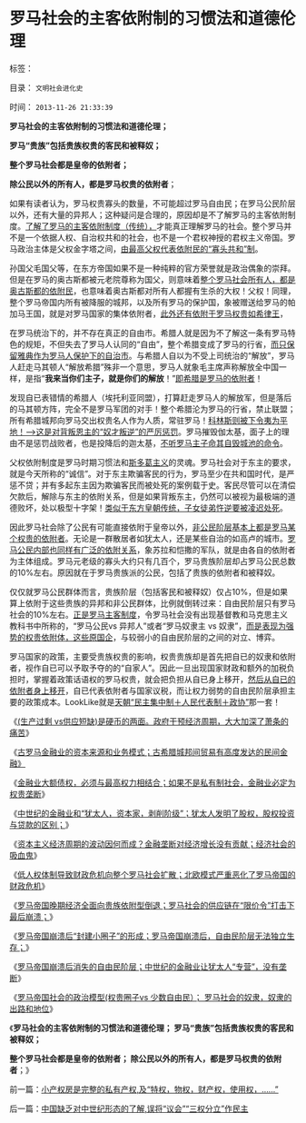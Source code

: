 # 罗马社会的主客依附制的习惯法和道德伦理

标签： 

目录： `文明社会进化史`

时间： `2013-11-26 21:33:39`

**罗马社会的主客依附制的习惯法和道德伦理；**

**罗马“贵族”包括贵族权贵的客民和被释奴；**

**整个罗马社会都是皇帝的依附者；**

**除公民以外的所有人，都是罗马权贵的依附者**；

如果有读者认为，罗马权贵寡头的数量，不可能超过罗马自由民；在罗马公民阶层以外，还有大量的异邦人；这种疑问是合理的，原因却是不了解罗马的主客依附制度。[了解了罗马的主客依附制度（传统），](../../../2010/8/9/罗马的客民和奴隶的区别.md)才能真正理解罗马的社会。整个罗马并不是一个依据人权、自治权共和的社会，也不是一个君权神授的君权主义帝国。罗马政治主体是父权金字塔之间，[由最高父权代表依附民的“寡头共和”制](../../../2010/9/27/罗马和罗马元老院的兴起，罗马的民主权力依据.md)。

孙国父毛国父等，在东方帝国如果不是一种纯粹的官方荣誉就是政治偶象的崇拜。但是在罗马的奥古斯都被元老院尊称为国父，则意味着[整个罗马社会所有人，都是奥古斯都的依附民](../../../2010/11/6/罗马皇帝的政治双轨制；被保护最终就是被奴役.md)，也意味着奥古斯都对所有人都握有生杀的大权！父权！同理，整个罗马帝国内所有被降服的城邦，以及所有罗马的保护国，象被赠送给罗马的帕加马王国，就是对罗马国家的集体依附者，[此外还有依附于罗马权贵如希律王](../../../2010/11/14/基督教诞生与犹太人独立运动和罗马化政策.md)，

在罗马统治下的，并不存在真正的自由市。希腊人就是因为不了解这一条有罗马特色的规矩，不但失去了罗马人认同的“自由”，整个希腊变成了罗马的行省，[而只保留雅典作为罗马人保护下的自治市](../../../2010/8/26/两败俱伤后的雅典和斯巴达.md)。与希腊人自以为不受上司统治的“解放”，罗马人赶走马其顿人“解放希腊”殊非一个意思，罗马人就象毛主席声称解放全中国一样，是指“**我来当你们主子，就是你们的解放**！”[即希腊是罗马的依附者](../../../2010/8/8/罗马父权制度就是三纲五常的法制化.md)！

发现自已表错情的希腊人（埃托利亚同盟），打算赶走罗马人的解放军，但是落后的马其顿方阵，完全不是罗马军团的对手！整个希腊沦为罗马的行省，禁止联盟；所有希腊城邦向罗马交出权贵名人作为人质，常驻罗马！[科林斯则被下令夷为平地！——>这是对背叛恩主的“奴才叛逆”的严厉惩罚](../../../2010/8/9/罗马共和国的制度优势.md)。罗马摧毁伽太基，面子上的理由不是惩罚战败者，也是投降后的迦太基，[不听罗马主子命其自毁城池的命令](../../../2011/4/22/美英法的第三次布匿战争.md)。

父权依附制度是罗马时期习惯法和[斯多葛主义](../../../2010/8/16/美式民主属“寡头民主”；芝诺的斯多葛派.md)的灵魂。罗马社会对于东主的要求，就是今天所称的“诚信”。对于东主欺骗客民的行为，罗马至少在共和国时代，是严惩不贷；并有多起东主因为欺骗客民而被处死的案例载于史。客民尽管可以在清偿欠款后，解除与东主的依附关系，但是如果背叛东主，仍然可以被视为最极端的道德败坏，处以极型十字架！[类似于东方皇朝传统，子女徒弟忤逆要被凌迟处死](../../../2009/3/21/三纲五常儒家理教之国学精华的科学实用性.md)。

因此罗马社会除了公民有可能直接依附于皇帝以外，[非公民阶层基本上都是罗马某个权贵的依附者](../../../2012/3/28/奴隶社会与封建社会的根本区别.md)。无论是一群散居者如犹太人，还是某些自治的如高卢的城市。[罗马公民内部也同样有广泛的依附关系](../../../2010/8/12/“N党制”的罗马走进了死胡同.md)，象苏拉和恺撒的军队，就是由各自的依附者为主体组成。罗马元老级的寡头大约只有几百个，罗马贵族阶层却占罗马公民总数的10%左右。原因就在于罗马贵族派的公民，包括了贵族的依附者和被释奴。

仅仅就罗马公民群体而言，贵族阶层（包括客民和被释奴）仅占10%，但是如果算上依附于这些贵族的异邦和非公民群体，比例就倒转过来：自由民阶层只有罗马社会的10%左右。[正是罗马主客制度](../../../2012/7/25/如果不是私有制社会，金融业必定为权贵垄断.md)，令罗马社会没有出现基督教和马克思主义教科书中所称的，“罗马公民vs 异邦人”或者“罗马奴隶主 vs 奴隶”，[而是表现为强势的权贵依附体，这些原国企](../../../2012/3/1/最早的企业和最早的国企如何产生自罗马帝国？.md)，与较弱小的自由民阶层的之间的对立、博弈。

罗马国家的政策，主要受贵族权贵的影响，权贵贵族却是首先把自已的奴隶和依附者，视作自已可以予取予夺的的“自家人”。因此一旦出现国家财政和额外的加税负担时，掌握着政策话语权的罗马权贵，就会把负担从自已身上移开，[然后从自已的依附者身上移开](../../../2011/5/5/奴隶主大多数是仁慈的，道德是高尚的.md)，自已代表依附者与国家议税，而让权力弱势的自由民阶层承担主要的政策成本。LookLike就是[天朝“民主集中制＋人民代表制＋政协”](../../../2012/6/16/世袭君主制是民主集中的逻辑必然；关住权力的“笼子”是什么？.md)那一套！

《[(生产过剩 vs供应短缺)是硬币的两面。政府干预经济周期，大大加深了萧条的痛苦](../../../2012/7/24/(生产过剩vs供应短缺)是硬币两面，经济周期不是危机；.md)》

《[古罗马金融业的资本来源和业务模式；古希腊城邦间贸易有高度发达的民间金融》](../../../2012/7/25/古罗马金融业的资本来源和业务模式.md)

《[金融业大额债权，必须与最高权力相结合；如果不是私有制社会，金融业必定为权贵垄断](../../../2012/7/25/如果不是私有制社会，金融业必定为权贵垄断.md)》

《[中世纪的金融业和“犹太人，资本家，剥削阶级”；犹太人发明了股权，股权投资与贷款的区别；](../../../2012/7/25/犹太人发明了股权，中世纪的金融业和“犹太人，资本家，剥削阶级”.md)》

《[资本主义经济周期的波动因何而成？金融垄断对经济增长没有贡献；经济社会的吸血鬼](../../../2012/7/25/金融垄断对经济增长没有贡献，是社会的吸血鬼.md)》

《[低人权体制导致财政危机向整个罗马社会扩散；北欧模式严重恶化了罗马帝国的财政危机](../../../2012/7/25/罗马帝国的财政危机和公民福利制度.md)》

《[罗马帝国晚期经济全面向贵族依附型倒退；罗马社会的供应链在“限价令”打击下最后崩溃；](../../../2012/7/25/罗马寡头商业帝国的兴亡.md)》

《[罗马帝国崩溃后“封建小圈子”的形成；罗马帝国崩溃后，自由民阶层无法独立生存；](../../../2012/7/25/谁是强盗？维京人？国王？贵族？.md)》

《[罗马帝国崩溃后消失的自由民阶层；中世纪的金融业让犹太人“专营”，没有垄断](../../../2012/7/25/犹太人对中世纪经济复苏有重大贡献.md)》

《[罗马帝国社会的政治模型(权贵圈子vs 少数自由民）； 罗马社会的奴隶，奴隶的出路和地位](../../../2013/11/25/罗马社会的奴隶，奴隶的出路和地位.md)》

《**罗马社会的主客依附制的习惯法和道德伦理； 罗马“贵族”包括贵族权贵的客民和被释奴；**

**整个罗马社会都是皇帝的依附者； 除公民以外的所有人，都是罗马权贵的依附者**；》



前一篇：[小产权房是完整的私有产权,及“特权，物权，财产权，使用权，……”](../../../2013/11/25/小产权房是完整的私有产权,及“特权，物权，财产权，使用权，……”.md)

后一篇：[中国缺乏对中世纪形态的了解,误将“议会”“三权分立”作民主](../../../2013/11/26/中国缺乏对中世纪形态的了解,误将“议会”“三权分立”作民主.md)